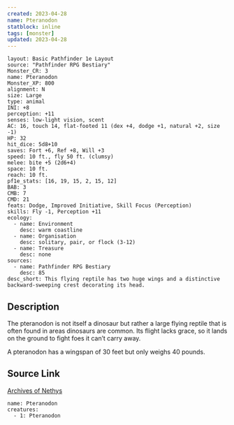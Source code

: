 ```yaml
---
created: 2023-04-28
name: Pteranodon
statblock: inline
tags: [monster]
updated: 2023-04-28
---
```

```statblock
layout: Basic Pathfinder 1e Layout
source: "Pathfinder RPG Bestiary"
Monster_CR: 3
name: Pteranodon
Monster_XP: 800
alignment: N
size: Large
type: animal
INI: +8
perception: +11
senses: low-light vision, scent
AC: 16, touch 14, flat-footed 11 (dex +4, dodge +1, natural +2, size -1)
HP: 32
hit_dice: 5d8+10
saves: Fort +6, Ref +8, Will +3
speed: 10 ft., fly 50 ft. (clumsy)
melee: bite +5 (2d6+4)
space: 10 ft.
reach: 10 ft.
pf1e_stats: [16, 19, 15, 2, 15, 12]
BAB: 3
CMB: 7
CMD: 21
feats: Dodge, Improved Initiative, Skill Focus (Perception)
skills: Fly -1, Perception +11
ecology:
  - name: Environment
    desc: warm coastline
  - name: Organisation
    desc: solitary, pair, or flock (3-12)
  - name: Treasure
    desc: none
sources:
  - name: Pathfinder RPG Bestiary
    desc: 85
desc_short: This flying reptile has two huge wings and a distinctive backward-sweeping crest decorating its head.
```
## Description
The pteranodon is not itself a dinosaur but rather a large flying reptile that is often found in areas dinosaurs are common. Its flight lacks grace, so it lands on the ground to fight foes it can’t carry away.

A pteranodon has a wingspan of 30 feet but only weighs 40 pounds.
## Source Link
[Archives of Nethys](https://aonprd.com/MonsterDisplay.aspx?ItemName=Pteranodon)
```encounter-table
name: Pteranodon
creatures:
  - 1: Pteranodon
```
